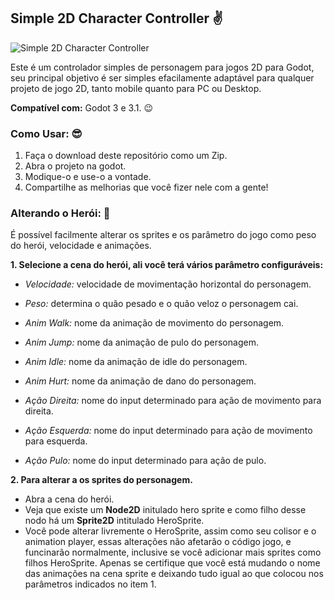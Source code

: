 ## Simple 2D Character Controller :v:

<img src="https://raw.githubusercontent.com/RodrigoMedeirosrRS/Simple-2D-Character-Controller/master/icon.png" alt="Simple 2D Character Controller" />

Este é um controlador simples de personagem para jogos 2D para Godot, seu principal objetivo é ser simples efacilamente adaptável para qualquer projeto de jogo 2D, tanto mobile quanto para PC ou Desktop. 

**Compatível com:** Godot 3 e 3.1. :wink:

### Como Usar: :sunglasses:
1. Faça o download deste repositório como um Zip.
2. Abra o projeto na godot.
3. Modique-o e use-o a vontade.
4. Compartilhe as melhorias que você fizer nele com a gente!

### Alterando o Herói: :metal:
É possível facilmente alterar os sprites e os parâmetro do jogo como peso do herói, velocidade e animações.

**1. Selecione a cena do herói, ali você terá vários parâmetro configuráveis:**
- *Velocidade:* velocidade de movimentação horizontal do personagem.
- *Peso:* determina o quão pesado e o quão veloz o personagem cai.

- *Anim Walk:* nome da animação de movimento do personagem.
- *Anim Jump:* nome da animação de pulo do personagem.
- *Anim Idle:* nome da animação de idle do personagem.
- *Anim Hurt:* nome da animação de dano do personagem.

- *Ação Direita:* nome do input determinado para ação de movimento para direita.
- *Ação Esquerda:* nome do input determinado para ação de movimento para esquerda.
- *Ação Pulo:* nome do input determinado para ação de pulo.

**2. Para alterar a os sprites do personagem.**
- Abra a cena do herói.
- Veja que existe um **Node2D** initulado hero sprite e como filho desse nodo há um **Sprite2D** intitulado HeroSprite.
- Você pode alterar livremente o HeroSprite, assim como seu colisor e o animation player, essas alterações não afetarão o código jogo, e funcinarão normalmente, inclusive se você adicionar mais sprites como filhos HeroSprite. Apenas se certifique que você está mudando o nome das animações na cena sprite e deixando tudo igual ao que colocou nos parâmetros indicados no item 1.

